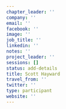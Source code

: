 ```yaml
---
chapter_leader: ''
company: ''
email: ''
facebook: ''
image: ''
job_title: ''
linkedin: ''
notes: ''
project_leader: ''
sessions: []
status: add-details
title: Scott Hayward
travel_from: ''
twitter: ''
type: participant
website: ''
---
```


<!-- put more details about participant here -->